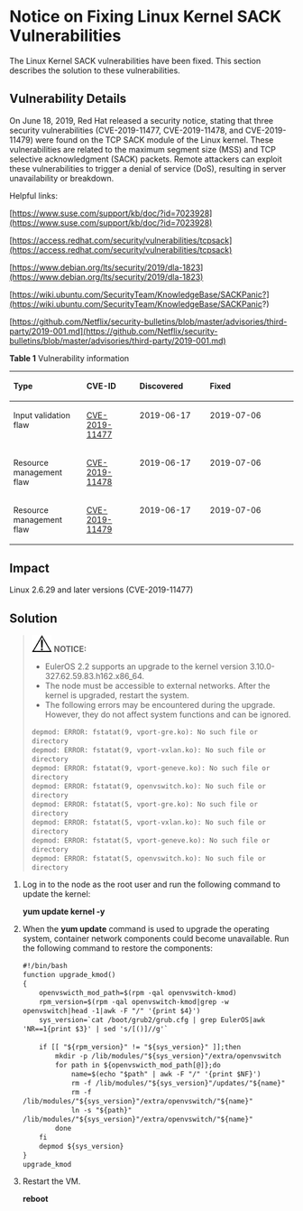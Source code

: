 # Notice on Fixing Linux Kernel SACK Vulnerabilities<a name="cce_01_0206"></a>

The Linux Kernel SACK vulnerabilities have been fixed. This section describes the solution to these vulnerabilities.

## Vulnerability Details<a name="en-us_topic_0203988290_section14399183415550"></a>

On June 18, 2019, Red Hat released a security notice, stating that three security vulnerabilities \(CVE-2019-11477, CVE-2019-11478, and CVE-2019-11479\) were found on the TCP SACK module of the Linux kernel. These vulnerabilities are related to the maximum segment size \(MSS\) and TCP selective acknowledgment \(SACK\) packets. Remote attackers can exploit these vulnerabilities to trigger a denial of service \(DoS\), resulting in server unavailability or breakdown.

Helpful links:

[https://www.suse.com/support/kb/doc/?id=7023928](https://www.suse.com/support/kb/doc/?id=7023928)

[https://access.redhat.com/security/vulnerabilities/tcpsack](https://access.redhat.com/security/vulnerabilities/tcpsack)

[https://www.debian.org/lts/security/2019/dla-1823](https://www.debian.org/lts/security/2019/dla-1823)

[https://wiki.ubuntu.com/SecurityTeam/KnowledgeBase/SACKPanic?](https://wiki.ubuntu.com/SecurityTeam/KnowledgeBase/SACKPanic?)

[https://github.com/Netflix/security-bulletins/blob/master/advisories/third-party/2019-001.md](https://github.com/Netflix/security-bulletins/blob/master/advisories/third-party/2019-001.md)

**Table  1**  Vulnerability information

<a name="en-us_topic_0203988290_table124875855510"></a>
<table><thead align="left"><tr id="en-us_topic_0203988290_row1649155811555"><th class="cellrowborder" valign="top" width="25.72742725727427%" id="mcps1.2.5.1.1"><p id="en-us_topic_0203988290_p1516913249564"><a name="en-us_topic_0203988290_p1516913249564"></a><a name="en-us_topic_0203988290_p1516913249564"></a>Type</p>
</th>
<th class="cellrowborder" valign="top" width="18.688131186881314%" id="mcps1.2.5.1.2"><p id="en-us_topic_0203988290_p1216962415619"><a name="en-us_topic_0203988290_p1216962415619"></a><a name="en-us_topic_0203988290_p1216962415619"></a>CVE-ID</p>
</th>
<th class="cellrowborder" valign="top" width="24.75752424757524%" id="mcps1.2.5.1.3"><p id="en-us_topic_0203988290_p1916932413568"><a name="en-us_topic_0203988290_p1916932413568"></a><a name="en-us_topic_0203988290_p1916932413568"></a>Discovered</p>
</th>
<th class="cellrowborder" valign="top" width="30.826917308269174%" id="mcps1.2.5.1.4"><p id="en-us_topic_0203988290_p616920246567"><a name="en-us_topic_0203988290_p616920246567"></a><a name="en-us_topic_0203988290_p616920246567"></a>Fixed</p>
</th>
</tr>
</thead>
<tbody><tr id="en-us_topic_0203988290_row24985819559"><td class="cellrowborder" valign="top" width="25.72742725727427%" headers="mcps1.2.5.1.1 "><p id="en-us_topic_0203988290_p16641153545619"><a name="en-us_topic_0203988290_p16641153545619"></a><a name="en-us_topic_0203988290_p16641153545619"></a>Input validation flaw</p>
</td>
<td class="cellrowborder" valign="top" width="18.688131186881314%" headers="mcps1.2.5.1.2 "><p id="en-us_topic_0203988290_p064163519566"><a name="en-us_topic_0203988290_p064163519566"></a><a name="en-us_topic_0203988290_p064163519566"></a><a href="https://cve.mitre.org/cgi-bin/cvename.cgi?name=CVE-2019-11477" target="_blank" rel="noopener noreferrer">CVE-2019-11477</a></p>
</td>
<td class="cellrowborder" valign="top" width="24.75752424757524%" headers="mcps1.2.5.1.3 "><p id="en-us_topic_0203988290_p4641103525615"><a name="en-us_topic_0203988290_p4641103525615"></a><a name="en-us_topic_0203988290_p4641103525615"></a>2019-06-17</p>
</td>
<td class="cellrowborder" valign="top" width="30.826917308269174%" headers="mcps1.2.5.1.4 "><p id="en-us_topic_0203988290_p464183516563"><a name="en-us_topic_0203988290_p464183516563"></a><a name="en-us_topic_0203988290_p464183516563"></a>2019-07-06</p>
</td>
</tr>
<tr id="en-us_topic_0203988290_row1549195865511"><td class="cellrowborder" valign="top" width="25.72742725727427%" headers="mcps1.2.5.1.1 "><p id="en-us_topic_0203988290_p964133555616"><a name="en-us_topic_0203988290_p964133555616"></a><a name="en-us_topic_0203988290_p964133555616"></a>Resource management flaw</p>
</td>
<td class="cellrowborder" valign="top" width="18.688131186881314%" headers="mcps1.2.5.1.2 "><p id="en-us_topic_0203988290_p106411935125617"><a name="en-us_topic_0203988290_p106411935125617"></a><a name="en-us_topic_0203988290_p106411935125617"></a><a href="https://cve.mitre.org/cgi-bin/cvename.cgi?name=CVE-2019-11478" target="_blank" rel="noopener noreferrer">CVE-2019-11478</a></p>
</td>
<td class="cellrowborder" valign="top" width="24.75752424757524%" headers="mcps1.2.5.1.3 "><p id="en-us_topic_0203988290_p196415352561"><a name="en-us_topic_0203988290_p196415352561"></a><a name="en-us_topic_0203988290_p196415352561"></a>2019-06-17</p>
</td>
<td class="cellrowborder" valign="top" width="30.826917308269174%" headers="mcps1.2.5.1.4 "><p id="en-us_topic_0203988290_p1464212357560"><a name="en-us_topic_0203988290_p1464212357560"></a><a name="en-us_topic_0203988290_p1464212357560"></a>2019-07-06</p>
</td>
</tr>
<tr id="en-us_topic_0203988290_row24965816558"><td class="cellrowborder" valign="top" width="25.72742725727427%" headers="mcps1.2.5.1.1 "><p id="en-us_topic_0203988290_p764216351564"><a name="en-us_topic_0203988290_p764216351564"></a><a name="en-us_topic_0203988290_p764216351564"></a>Resource management flaw</p>
</td>
<td class="cellrowborder" valign="top" width="18.688131186881314%" headers="mcps1.2.5.1.2 "><p id="en-us_topic_0203988290_p1264253595610"><a name="en-us_topic_0203988290_p1264253595610"></a><a name="en-us_topic_0203988290_p1264253595610"></a><a href="https://cve.mitre.org/cgi-bin/cvename.cgi?name=CVE-2019-11479" target="_blank" rel="noopener noreferrer">CVE-2019-11479</a></p>
</td>
<td class="cellrowborder" valign="top" width="24.75752424757524%" headers="mcps1.2.5.1.3 "><p id="en-us_topic_0203988290_p19642435185613"><a name="en-us_topic_0203988290_p19642435185613"></a><a name="en-us_topic_0203988290_p19642435185613"></a>2019-06-17</p>
</td>
<td class="cellrowborder" valign="top" width="30.826917308269174%" headers="mcps1.2.5.1.4 "><p id="en-us_topic_0203988290_p4642133595612"><a name="en-us_topic_0203988290_p4642133595612"></a><a name="en-us_topic_0203988290_p4642133595612"></a>2019-07-06</p>
</td>
</tr>
</tbody>
</table>

## Impact<a name="en-us_topic_0203988290_section1128815452562"></a>

Linux 2.6.29 and later versions \(CVE-2019-11477\)

## Solution<a name="en-us_topic_0203988290_section37521058125620"></a>

>![](public_sys-resources/icon-notice.gif) **NOTICE:**   
>-   EulerOS 2.2 supports an upgrade to the kernel version 3.10.0-327.62.59.83.h162.x86\_64.  
>-   The node must be accessible to external networks. After the kernel is upgraded, restart the system.  
>-   The following errors may be encountered during the upgrade. However, they do not affect system functions and can be ignored.  
>    ```  
>    depmod: ERROR: fstatat(9, vport-gre.ko): No such file or directory  
>    depmod: ERROR: fstatat(9, vport-vxlan.ko): No such file or directory  
>    depmod: ERROR: fstatat(9, vport-geneve.ko): No such file or directory  
>    depmod: ERROR: fstatat(9, openvswitch.ko): No such file or directory  
>    depmod: ERROR: fstatat(5, vport-gre.ko): No such file or directory  
>    depmod: ERROR: fstatat(5, vport-vxlan.ko): No such file or directory  
>    depmod: ERROR: fstatat(5, vport-geneve.ko): No such file or directory  
>    depmod: ERROR: fstatat(5, openvswitch.ko): No such file or directory  
>    ```  

1.  Log in to the node as the root user and run the following command to update the kernel:

    **yum update kernel -y**

2.  When the  **yum update**  command is used to upgrade the operating system, container network components could become unavailable. Run the following command to restore the components:

    ```
    #!/bin/bash
    function upgrade_kmod()
    {
        openvswicth_mod_path=$(rpm -qal openvswitch-kmod)
        rpm_version=$(rpm -qal openvswitch-kmod|grep -w openvswitch|head -1|awk -F "/" '{print $4}')
        sys_version=`cat /boot/grub2/grub.cfg | grep EulerOS|awk 'NR==1{print $3}' | sed 's/[()]//g'`
    
        if [[ "${rpm_version}" != "${sys_version}" ]];then
            mkdir -p /lib/modules/"${sys_version}"/extra/openvswitch
            for path in ${openvswicth_mod_path[@]};do
                name=$(echo "$path" | awk -F "/" '{print $NF}')
                rm -f /lib/modules/"${sys_version}"/updates/"${name}"
    			rm -f /lib/modules/"${sys_version}"/extra/openvswitch/"${name}"
                ln -s "${path}" /lib/modules/"${sys_version}"/extra/openvswitch/"${name}"
            done
        fi
    	depmod ${sys_version}
    }
    upgrade_kmod
    ```

3.  Restart the VM.

    **reboot**


